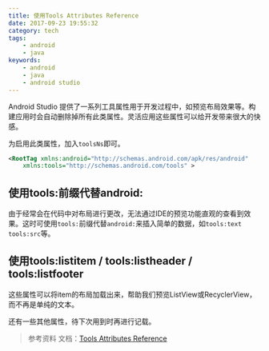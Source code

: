 ```yaml
---
title: 使用Tools Attributes Reference
date: 2017-09-23 19:55:32
category: tech
tags:
    - android
    - java
keywords:
    - android
    - java
    - android studio
---
```


Android Studio 提供了一系列工具属性用于开发过程中，如预览布局效果等。构建应用时会自动删除掉所有此类属性。灵活应用这些属性可以给开发带来很大的快感。

为启用此类属性，加入`toolsNs`即可。
```xml
<RootTag xmlns:android="http://schemas.android.com/apk/res/android"
    xmlns:tools="http://schemas.android.com/tools" >
```

## 使用tools:前缀代替android:

由于经常会在代码中对布局进行更改，无法通过IDE的预览功能直观的查看到效果。这时可使用`tools:`前缀代替`android:`来插入简单的数据，如`tools:text` `tools:src`等。

## 使用tools:listitem / tools:listheader / tools:listfooter

这些属性可以将item的布局加载出来，帮助我们预览ListView或RecyclerView，而不再是单纯的文本。

还有一些其他属性，待下次用到时再进行记载。

>参考资料
文档：[Tools Attributes Reference](https://developer.android.com/studio/write/tool-attributes.htm)
<!--stackedit_data:
eyJoaXN0b3J5IjpbLTEwNTg4NTI1ODUsMTI1NDg3ODAyMl19
-->